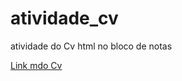# atividade_cv
atividade do Cv html no bloco de notas

<a href ="https://cv-eight-liart.vercel.app/">Link mdo Cv<a/>
